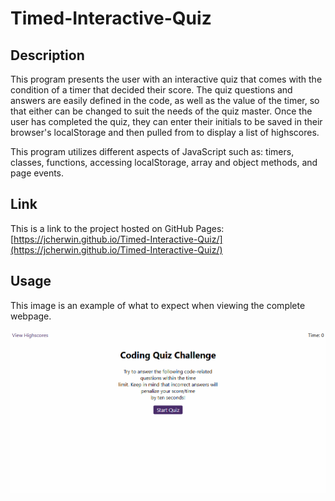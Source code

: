 # Timed-Interactive-Quiz

## Description

This program presents the user with an interactive quiz that comes with the condition of a timer that decided their score. The quiz questions and answers are easily defined in the code, as well as the value of the timer, so that either can be changed to suit the needs of the quiz master. Once the user has completed the quiz, they can enter their initials to be saved in their browser's localStorage and then pulled from to display a list of highscores.

This program utilizes different aspects of JavaScript such as: timers, classes, functions, accessing localStorage, array and object methods, and page events.

## Link

This is a link to the project hosted on GitHub Pages: [https://jcherwin.github.io/Timed-Interactive-Quiz/](https://jcherwin.github.io/Timed-Interactive-Quiz/)

## Usage

This image is an example of what to expect when viewing the complete webpage.

![This is a working image of this project](assets/images/demo-screenshot.gif)
